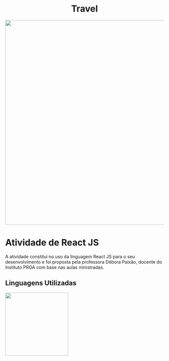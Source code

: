 <div align="center">
    <h1>Travel</h1>
    <img width="800px" height="650px" src="https://user-images.githubusercontent.com/119967485/234091207-3dfe3cfb-8abf-4d9c-a00c-921b0092c6ba.png" />
</div>

# Atividade de React JS 
A atividade constitui no uso da linguagem React JS para o seu desenvolvimento e foi proposta pela professora Débora Paixão, docente do Instituto PROA com base nas aulas ministradas. 

## Linguagens Utilizadas 

<img width="200px" height="200px" src="https://cdn.jsdelivr.net/gh/devicons/devicon/icons/react/react-original-wordmark.svg" />


